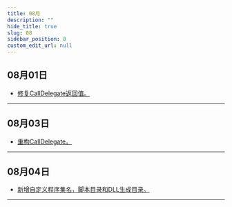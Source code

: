 ```yaml
---
title: 08月
description: ""
hide_title: true
slug: 08
sidebar_position: 8
custom_edit_url: null
---
```


## 08月01日

- [修复CallDelegate返回值。](https://github.com/crazytuzi/UnrealCSharp/commit/6127c167803593504577f4db61c5190bd4566aad)

---

## 08月03日

- [重构CallDelegate。](https://github.com/crazytuzi/UnrealCSharp/commit/990482a40f59191543ddd1d452759731d3ceaa72)

---

## 08月04日

- [新增自定义程序集名，脚本目录和DLL生成目录。](https://github.com/crazytuzi/UnrealCSharp/commit/60af757a49da2ff220abd539cdf559cd4fc95798)

---
